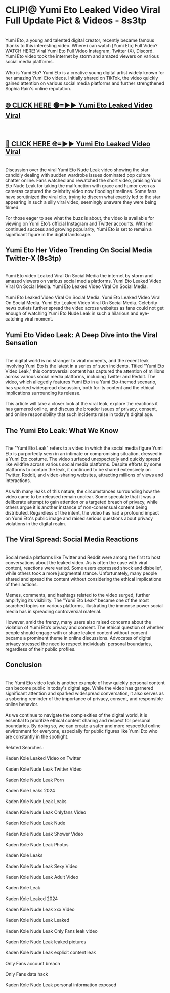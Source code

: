 # CLIP!@ Yumi Eto Leaked Video Viral Full Update Pict & Videos - 8s3tp
<br>
Yumi Eto, a young and talented digital creator, recently became famous thanks to this interesting video. Where i can watch [Yumi Eto] Full Video? WATCH HERE! Viral Yumi Eto Full Video Instagram, Twitter (X), Discord. Yumi Eto video took the internet by storm and amazed viewers on various social media platforms.
<br><br>
Who is Yumi Eto? Yumi Eto is a creative young digital artist widely known for her amazing Yumi Eto videos. Initially shared on TikTok, the video quickly gained attention on various social media platforms and further strengthened Sophia Rain's online reputation.
<br>
<h2><a href="https://bestclip.site?title=Yumi_Eto">🌐 CLICK HERE 🟢=►► Yumi Eto Leaked Video Viral</a></h2>
<br>
<h2><a href="https://bestclip.site?title=Yumi_Eto">🔴 CLICK HERE 🌐=►► Yumi Eto Leaked Video Viral</a></h2>
<br>
Discussion over the viral Yumi Eto Nude Leak video showing the star candidly dealing with sudden wardrobe issues dominated pop culture chatter online. Fans watched and rewatched the short video, praising Yumi Eto Nude Leak for taking the malfunction with grace and humor even as cameras captured the celebrity video now flooding timelines. Some fans have scrutinized the viral clip, trying to discern what exactly led to the star appearing in such a silly viral video, seemingly unaware they were being filmed.
<br><br>
For those eager to see what the buzz is about, the video is available for viewing on Yumi Eto’s official Instagram and Twitter accounts. With her continued success and growing popularity, Yumi Eto is set to remain a significant figure in the digital landscape.
<br>
<h2>Yumi Eto Her Video Trending On Social Media Twitter-X (8s3tp)</h2>
<br>
Yumi Eto video Leaked Viral On Social Media the internet by storm and amazed viewers on various social media platforms. Yumi Eto Leaked Video Viral On Social Media. Yumi Eto Leaked Video Viral On Social Media.
<br><br>
Yumi Eto Leaked Video Viral On Social Media. Yumi Eto Leaked Video Viral On Social Media. Yumi Eto Leaked Video Viral On Social Media. Celebrity news outlets further spread the video across websites as fans could not get enough of watching Yumi Eto Nude Leak in such a hilarious and eye-catching viral moment.
<br>
<h2>Yumi Eto Video Leak: A Deep Dive into the Viral Sensation</h2>
<br>
The digital world is no stranger to viral moments, and the recent leak involving Yumi Eto is the latest in a series of such incidents. Titled "Yumi Eto Video Leak," this controversial content has captured the attention of millions across various social media platforms, including Twitter and Reddit. The video, which allegedly features Yumi Eto in a Yumi Eto-themed scenario, has sparked widespread discussion, both for its content and the ethical implications surrounding its release.
<br><br>
This article will take a closer look at the viral leak, explore the reactions it has garnered online, and discuss the broader issues of privacy, consent, and online responsibility that such incidents raise in today’s digital age.
<br>
<h2>The Yumi Eto Leak: What We Know</h2>
<br>
The "Yumi Eto Leak" refers to a video in which the social media figure Yumi Eto is purportedly seen in an intimate or compromising situation, dressed in a Yumi Eto costume. The video surfaced unexpectedly and quickly spread like wildfire across various social media platforms. Despite efforts by some platforms to contain the leak, it continued to be shared extensively on Twitter, Reddit, and video-sharing websites, attracting millions of views and interactions.
<br><br>
As with many leaks of this nature, the circumstances surrounding how the video came to be released remain unclear. Some speculate that it was a deliberate attempt to gain attention or a targeted breach of privacy, while others argue it is another instance of non-consensual content being distributed. Regardless of the intent, the video has had a profound impact on Yumi Eto's public image and raised serious questions about privacy violations in the digital realm.
<br>
<h2>The Viral Spread: Social Media Reactions</h2>
<br>
Social media platforms like Twitter and Reddit were among the first to host conversations about the leaked video. As is often the case with viral content, reactions were varied. Some users expressed shock and disbelief, while others took a more judgmental stance. Unfortunately, many people shared and spread the content without considering the ethical implications of their actions.
<br><br>
Memes, comments, and hashtags related to the video surged, further amplifying its visibility. The "Yumi Eto Leak" became one of the most searched topics on various platforms, illustrating the immense power social media has in spreading controversial material.
<br><br>
However, amid the frenzy, many users also raised concerns about the violation of Yumi Eto’s privacy and consent. The ethical question of whether people should engage with or share leaked content without consent became a prominent theme in online discussions. Advocates of digital privacy stressed the need to respect individuals' personal boundaries, regardless of their public profiles.
<br>
<h2>Conclusion</h2>
<br>
The Yumi Eto video leak is another example of how quickly personal content can become public in today's digital age. While the video has garnered significant attention and sparked widespread conversation, it also serves as a sobering reminder of the importance of privacy, consent, and responsible online behavior.
<br><br>
As we continue to navigate the complexities of the digital world, it is essential to prioritize ethical content sharing and respect for personal boundaries. By doing so, we can create a safer and more respectful online environment for everyone, especially for public figures like Yumi Eto who are constantly in the spotlight.
<br><br>
Related Searches :
<br><br>
Kaden Kole Leaked Video on Twitter
<br><br>
Kaden Kole Nude Leak Twitter Video
<br><br>
Kaden Kole Nude Leak Porn
<br><br>
Kaden Kole Leaks 2024
<br><br>
Kaden Kole Nude Leak Leaks
<br><br>
Kaden Kole Nude Leak Onlyfans Video
<br><br>
Kaden Kole Nude Leak Nude
<br><br>
Kaden Kole Nude Leak Shower Video
<br><br>
Kaden Kole Nude Leak Photos
<br><br>
Kaden Kole Leaks
<br><br>
Kaden Kole Nude Leak Sexy Video
<br><br>
Kaden Kole Nude Leak Adult Video
<br><br>
Kaden Kole Leak
<br><br>
Kaden Kole Leaked 2024
<br><br>
Kaden Kole Nude Leak xxx Video
<br><br>
Kaden Kole Nude Leak Leaked
<br><br>
Kaden Kole Nude Leak Only Fans leak video
<br><br>
Kaden Kole Nude Leak leaked pictures
<br><br>
Kaden Kole Nude Leak explicit content leak
<br><br>
Only Fans account breach
<br><br>
Only Fans data hack
<br><br>
Kaden Kole Nude Leak personal information exposed